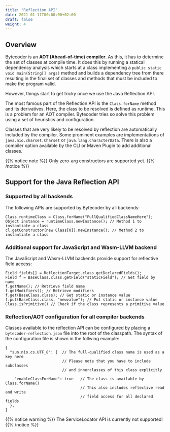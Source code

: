 ```yaml
---
title: "Reflection API"
date: 2021-01-11T00:00:00+02:00
draft: false
weight: 4
---
```


## Overview

Bytecoder is an **AOT (Ahead-of-time) compiler**. As this, it has to determine the set
of classes at compile time. It does this by running a statical dependency analysis which
starts at a class implementing a `public static void main(String[] args)` method and
builds a dependency tree from there resulting in the final set of classes and methods
that must be included to make the program valid.

However, things start to get tricky once we use the Java Reflection API.

The most famous part of the Reflection API is the `Class.forName` method and its derivatives.
Here, the class to be resolved is defined as runtime. This is a problem for an AOT compiler.
Bytecoder tries so solve this problem using a set of heuristics and configuration.

Classes that are very likely to be resolved by reflection are automatically included by the compiler.
Some prominent examples are implementations of `java.nio.charset.Charset` or `java.lang.CharacterData`.
There is also a compiler option available by the CLI or Maven Plugin to add additional classes.

{{% notice note %}}
Only zero-arg constructors are supported yet.
{{% /notice %}}

## Support for the Java Reflection API

### Supported by all backends

The following APIs are supported by Bytecoder by all backends:

```
Class runtimeClass = Class.forName("FullQualifiedClassNameHere");
Object instance = runtimeClass.newInstance(); // Method 1 to instantiate a class
cl.getConstructor(new Class[0]).newInstance(); // Method 2 to instantiate a class
```

### Additional support for JavaScript and Wasm-LLVM backend

The JavaScript and Wasm-LLVM backends provide support for reflective field access:

```
Field fields[] = ReflectionTarget.class.getDeclaredFields();
Field f = BaseClass.class.getField("staticField"); // Get field by name
f.getName(); // Retrieve field name
f.getModifiers(); // Retrieve modifiers
f.get(BaseClass.class); // Get static or instance value
f.put(BaseClass.class, "newvalue"); // Put static or instance value
Class.isPrimitive() // Check if the class represents a primitive value
```

### Reflection/AOT configuration for all compiler backends

Classes available to the reflection API can be configured by placing a `bytecoder-reflection.json` file into the 
root of the classpath. The syntax of the configuration file is shown in the follwing example:

```
{
  "sun.nio.cs.UTF_8": {  // The full-qualified class name is used as a key here
                         // Please note that you have to include subclasses
                         // and innerclasses of this class explicitly
                         
    "enableClassForName": true   // The class is available by Class.forName()
                                 // This also includes reflective read and write
                                 // field access for all declared fields
  },
}
```


{{% notice warning %}}
The ServiceLocator API is currently not supported!
{{% /notice %}}
